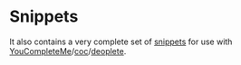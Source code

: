 # Snippets

It also contains a very complete set of [snippets](https://github.com/honza/vim-snippets) for use with [YouCompleteMe]/[coc]/[deoplete].


[YouCompleteMe]: https://github.com/ycm-core/YouCompleteMe
[coc]: https://github.com/neoclide/coc.nvim
[deoplete]: https://github.com/shougo/deoplete.nvim

